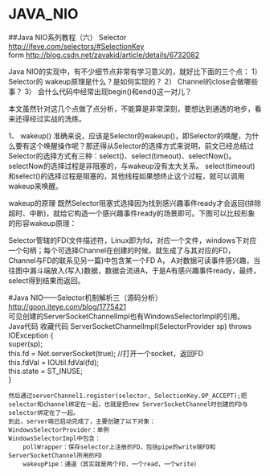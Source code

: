 # JAVA_NIO
##Java NIO系列教程（六） Selector  
http://ifeve.com/selectors/#SelectionKey  
form http://blog.csdn.net/zavakid/article/details/6732082


Java NIO的实现中，有不少细节点非常有学习意义的，就好比下面的三个点：
1） Selector的 wakeup原理是什么？是如何实现的？
2） Channel的close会做哪些事？
3） 会什么代码中经常出现begin()和end()这一对儿？

本文虽然针对这几个点做了点分析，不能算是非常深刻，要想达到通透的地步，看来还得经过实战的洗练。

1、 wakeup()
准确来说，应该是Selector的wakeup()，即Selector的唤醒，为什么要有这个唤醒操作呢？那还得从Selector的选择方式来说明，前文已经总结过Selector的选择方式有三种：select()、select(timeout)、selectNow()。
selectNow的选择过程是非阻塞的，与wakeup没有太大关系。
select(timeout)和select()的选择过程是阻塞的，其他线程如果想终止这个过程，就可以调用wakeup来唤醒。

wakeup的原理
既然Selector阻塞式选择因为找到感兴趣事件ready才会返回(排除超时、中断)，就给它构造一个感兴趣事件ready的场景即可。下图可以比较形象的形容wakeup原理：

Selector管辖的FD(文件描述符，Linux即为fd，对应一个文件，windows下对应一个句柄；每个可选择Channel在创建的时候，就生成了与其对应的FD，Channel与FD的联系见另一篇)中包含某一个FD A， A对数据可读事件感兴趣，当往图中漏斗端放入(写入)数据，数据会流进A，于是A有感兴趣事件ready，最终，select得到结果而返回。

#Java NIO——Selector机制解析三（源码分析）  
http://goon.iteye.com/blog/1775421  
    可见创建的ServerSocketChannelImpl也有WindowsSelectorImpl的引用。
    Java代码  收藏代码
    ServerSocketChannelImpl(SelectorProvider sp) throws IOException {  
            super(sp);  
            this.fd =  Net.serverSocket(true);  //打开一个socket，返回FD  
            this.fdVal = IOUtil.fdVal(fd);  
            this.state = ST_INUSE;  
    }  

    然后通过serverChannel1.register(selector, SelectionKey.OP_ACCEPT);把selector和channel绑定在一起，也就是把new ServerSocketChannel时创建的FD与selector绑定在了一起。
    到此，server端已启动完成了，主要创建了以下对象：
    WindowsSelectorProvider：单例
    WindowsSelectorImpl中包含：
        pollWrapper：保存selector上注册的FD，包括pipe的write端FD和ServerSocketChannel所用的FD
        wakeupPipe：通道（其实就是两个FD，一个read，一个write）
